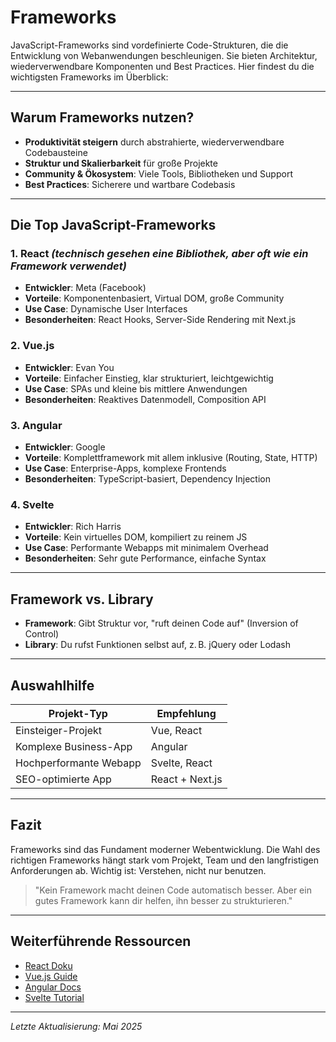 #  Frameworks

JavaScript-Frameworks sind vordefinierte Code-Strukturen, die die Entwicklung von Webanwendungen beschleunigen. Sie bieten Architektur, wiederverwendbare Komponenten und Best Practices. Hier findest du die wichtigsten Frameworks im Überblick:

---

## Warum Frameworks nutzen?

* **Produktivität steigern** durch abstrahierte, wiederverwendbare Codebausteine
* **Struktur und Skalierbarkeit** für große Projekte
* **Community & Ökosystem**: Viele Tools, Bibliotheken und Support
* **Best Practices**: Sicherere und wartbare Codebasis

---

## Die Top JavaScript-Frameworks

### 1. **React** *(technisch gesehen eine Bibliothek, aber oft wie ein Framework verwendet)*

* **Entwickler**: Meta (Facebook)
* **Vorteile**: Komponentenbasiert, Virtual DOM, große Community
* **Use Case**: Dynamische User Interfaces
* **Besonderheiten**: React Hooks, Server-Side Rendering mit Next.js

### 2. **Vue.js**

* **Entwickler**: Evan You
* **Vorteile**: Einfacher Einstieg, klar strukturiert, leichtgewichtig
* **Use Case**: SPAs und kleine bis mittlere Anwendungen
* **Besonderheiten**: Reaktives Datenmodell, Composition API

### 3. **Angular**

* **Entwickler**: Google
* **Vorteile**: Komplettframework mit allem inklusive (Routing, State, HTTP)
* **Use Case**: Enterprise-Apps, komplexe Frontends
* **Besonderheiten**: TypeScript-basiert, Dependency Injection

### 4. **Svelte**

* **Entwickler**: Rich Harris
* **Vorteile**: Kein virtuelles DOM, kompiliert zu reinem JS
* **Use Case**: Performante Webapps mit minimalem Overhead
* **Besonderheiten**: Sehr gute Performance, einfache Syntax

---

## Framework vs. Library

* **Framework**: Gibt Struktur vor, "ruft deinen Code auf" (Inversion of Control)
* **Library**: Du rufst Funktionen selbst auf, z. B. jQuery oder Lodash

---

## Auswahlhilfe

| Projekt-Typ            | Empfehlung      |
| ---------------------- | --------------- |
| Einsteiger-Projekt     | Vue, React      |
| Komplexe Business-App  | Angular         |
| Hochperformante Webapp | Svelte, React   |
| SEO-optimierte App     | React + Next.js |

---

## Fazit

Frameworks sind das Fundament moderner Webentwicklung. Die Wahl des richtigen Frameworks hängt stark vom Projekt, Team und den langfristigen Anforderungen ab. Wichtig ist: Verstehen, nicht nur benutzen.

> "Kein Framework macht deinen Code automatisch besser. Aber ein gutes Framework kann dir helfen, ihn besser zu strukturieren."

---

## Weiterführende Ressourcen

* [React Doku](https://reactjs.org)
* [Vue.js Guide](https://vuejs.org/guide/introduction.html)
* [Angular Docs](https://angular.io/docs)
* [Svelte Tutorial](https://svelte.dev/tutorial)

---

*Letzte Aktualisierung: Mai 2025*
